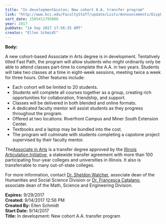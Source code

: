 ```yaml
---
title: "In development&colon; New cohort A.A. transfer program"
link: "http://www.kcc.edu/FacultyStaff/update/Lists/Announcements/DispForm.aspx?ID=2511"
sort_date: 1505411795000
year: 2017
pubDate: "14 Sep 2017 17:56:35 GMT"
creator: "Ellen Schmidt"
---
```


<div><b>Body:</b> <div class="ExternalClass5FF3EACC58A64D38AA5B291462A7A15B"><p>​A new cohort-based Associate in Arts degree is in development. Tentatively titled Fast Path, the program will allow students who might ordinarily only be able to attend classes part-time to complete the A.A. in two years. Students will take two classes at a time in eight-week sessions, meeting twice a week for three hours. Other features include: </p>
<ul><li>Each cohort will be limited to 20 students.</li>
<li>Students will complete all courses together as a group, creating rich opportunities for collaboration, friendship, and support.</li>
<li>Classes will be delivered in both blended and online formats.</li>
<li>A dedicated faculty mentor will assist students as they progress throughout the program.</li>
<li>Offered at two locations: Riverfront Campus and Miner South Extension Center.</li>
<li>Textbooks and a laptop may be bundled into the cost. </li>
<li>The program will culminate with students completing a capstone project supervised by their faculty mentor.</li></ul>
<p>The<a href="http://kcc.smartcatalogiq.com/en/2017-2018/Academic-Catalog/Programs/Transfer-Programs/General-AA">Associate in Arts</a> is a transfer degree approved by the <a href="http://www.itransfer.org/IAI/container.aspx?file=iai">Illinois Articulation Initiative</a>, a statewide transfer agreement with more than 100  participating four-year colleges and universities in Illinois. It also is transferrable to many out-of-state colleges.</p>
<p>For more information, contact <a href="mailto:swalcher@kcc.edu">Dr. Sheldon Walcher</a>, associate dean of the Humanities and Social Science Division or <a href="mailto:fcatalano@kcc.edu">Dr. Francesca Catalano</a>, associate dean of the Math, Science and Engineering Division.</p></div></div>
<div><b>Expires:</b> 9/29/2017</div>
<div><b>Created:</b> 9/14/2017 12:56 PM</div>
<div><b>Created By:</b> Ellen Schmidt</div>
<div><b>Start Date:</b> 9/14/2017</div>
<div><b>Title:</b> In development: New cohort A.A. transfer program</div>
